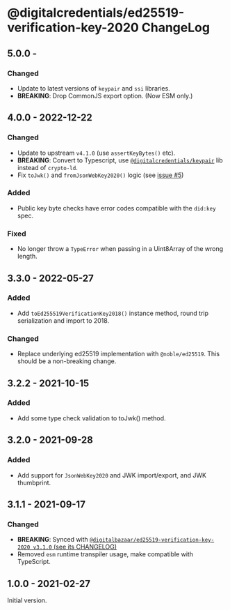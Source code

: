 # @digitalcredentials/ed25519-verification-key-2020 ChangeLog

## 5.0.0 -
### Changed
- Update to latest versions of `keypair` and `ssi` libraries.
- **BREAKING**: Drop CommonJS export option. (Now ESM only.)

## 4.0.0 - 2022-12-22
### Changed
- Update to upstream `v4.1.0` (use `assertKeyBytes()` etc).
- **BREAKING**: Convert to Typescript, use [`@digitalcredentials/keypair`](https://github.com/digitalcredentials/keypair)
  lib instead of `crypto-ld`.
- Fix `toJwk()` and `fromJsonWebKey2020()` logic (see [issue #5](https://github.com/digitalcredentials/ed25519-verification-key-2020/issues/5))

### Added
- Public key byte checks have error codes compatible with the `did:key` spec.

### Fixed
- No longer throw a `TypeError` when passing in a Uint8Array of the wrong length.

## 3.3.0 - 2022-05-27
### Added
- Add `toEd255519VerificationKey2018()` instance method, round trip serialization
  and import to 2018.

### Changed
- Replace underlying ed25519 implementation with `@noble/ed25519`. This
  should be a non-breaking change.

## 3.2.2 - 2021-10-15
### Added
- Add some type check validation to toJwk() method.

## 3.2.0 - 2021-09-28
### Added
- Add support for `JsonWebKey2020` and JWK import/export, and JWK thumbprint.

## 3.1.1 - 2021-09-17

### Changed
- **BREAKING**: Synced with [`@digitalbazaar/ed25519-verification-key-2020 v3.1.0`
  (see its CHANGELOG)](https://github.com/digitalbazaar/ed25519-verification-key-2020/blob/main/CHANGELOG.md#310---2021-06-24)
- Removed `esm` runtime transpiler usage, make compatible with TypeScript.

## 1.0.0 - 2021-02-27

Initial version.
